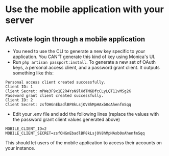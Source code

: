 # Use the mobile application with your server

## Activate login through a mobile application

* You need to use the CLI to generate a new key specific to your application. You CAN'T generate this kind of key using Monica's UI.
* Run `php artisan passport:install`. To generate a new set of OAuth keys, a personal access client, and a password grant client. It outputs something like this:
```
Personal access client created successfully.
Client ID: 1
Client Secret: mPWe3F9x1E2R4YsN9lXdTM6DfcCLyLQT11vMSg2K
Password grant client created successfully.
Client ID: 2
Client Secret: zsfOHGnEbadlBP8kLsjOV8hMpHAxb0oAhenfmSqq
```
* Edit your .env file and add the following lines (replace the values with the password grant client values generated above)
```
MOBILE_CLIENT_ID=2
MOBILE_CLIENT_SECRET=zsfOHGnEbadlBP8kLsjOV8hMpHAxb0oAhenfmSqq
```

This should let users of the mobile application to access their accounts on your instance.
